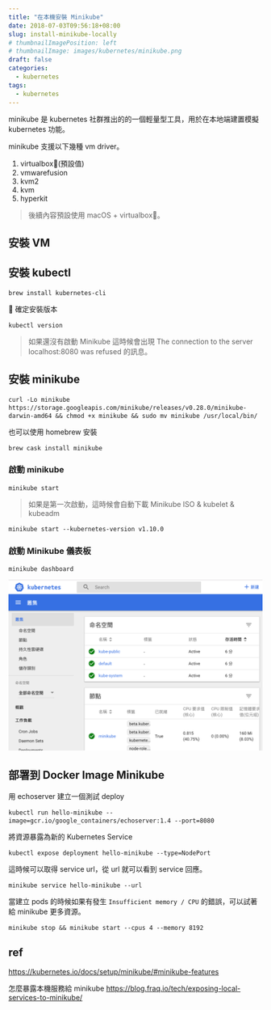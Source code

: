 ```yaml
---
title: "在本機安裝 Minikube"
date: 2018-07-03T09:56:18+08:00
slug: install-minikube-locally
# thumbnailImagePosition: left
# thumbnailImage: images/kubernetes/minikube.png
draft: false
categories:
  - kubernetes
tags:
  - kubernetes
---
```


minikube 是 kubernetes 社群推出的的一個輕量型工具，用於在本地端建置模擬 kubernetes 功能。

<!--more-->

minikube 支援以下幾種 vm driver。

1. virtualbox(預設值)
2. vmwarefusion
3. kvm2
4. kvm
5. hyperkit

> 後續內容預設使用 macOS + virtualbox。

## 安裝 VM

## 安裝 kubectl

```text
brew install kubernetes-cli
```

 確定安裝版本

```text
kubectl version
```

> 如果還沒有啟動 Minikube 這時候會出現 The connection to the server localhost:8080 was refused 的訊息。

## 安裝 minikube

```text
curl -Lo minikube https://storage.googleapis.com/minikube/releases/v0.28.0/minikube-darwin-amd64 && chmod +x minikube && sudo mv minikube /usr/local/bin/
```

也可以使用 homebrew 安裝

```text
brew cask install minikube
```

### 啟動 minikube

```
minikube start
```

> 如果是第一次啟動，這時候會自動下載 Minikube ISO & kubelet & kubeadm

```
minikube start --kubernetes-version v1.10.0
```

### 啟動 Minikube 儀表板

```
minikube dashboard
```

![minikube dashboard](/images/kubernetes/minikube-dashboard.png)

## 部署到 Docker Image Minikube

用 echoserver 建立一個測試 deploy

```text
kubectl run hello-minikube --image=gcr.io/google_containers/echoserver:1.4 --port=8080
```

將資源暴露為新的 Kubernetes Service

```text
kubectl expose deployment hello-minikube --type=NodePort
```

這時候可以取得 service url，從 url 就可以看到 service 回應。

```text
minikube service hello-minikube --url
```

當建立 pods 的時候如果有發生 `Insufficient memory / CPU` 的錯誤，可以試著給 minikube 更多資源。

```text
minikube stop && minikube start --cpus 4 --memory 8192
```

<!-- >這並不代表 service 這樣做就可以對外公開，而是只有在 minikube 上面本機檢視。 -->

## ref

<https://kubernetes.io/docs/setup/minikube/#minikube-features>

怎麼暴露本機服務給 minikube
<https://blog.fraq.io/tech/exposing-local-services-to-minikube/>
